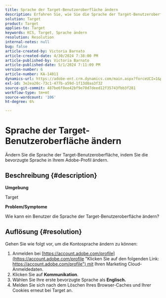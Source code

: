 ```yaml
---
title: Sprache der Target-Benutzeroberfläche ändern
description: Erfahren Sie, wie Sie die Sprache der Target-Benutzeroberfläche ändern.
solution: Target
product: Target
applies-to: Target
keywords: KCS, Target, Sprache ändern
resolution: Resolution
internal-notes: null
bug: false
article-created-by: Victoria Barnato
article-created-date: 4/30/2024 7:38:00 PM
article-published-by: Victoria Barnato
article-published-date: 5/1/2024 7:11:09 PM
version-number: 6
article-number: KA-14011
dynamics-url: https://adobe-ent.crm.dynamics.com/main.aspx?forceUCI=1&pagetype=entityrecord&etn=knowledgearticle&id=c74b8625-2907-ef11-9f8a-6045bd0a08d9
exl-id: 3e2ea20c-73c1-477b-a59d-1f13d0aa3f32
source-git-commit: 487be6f8ee42bf9e70d7deed12f35743fbb3f281
workflow-type: tm+mt
source-wordcount: '106'
ht-degree: 6%

---
```


# Sprache der Target-Benutzeroberfläche ändern


Ändern Sie die Sprache der Target-Benutzeroberfläche, indem Sie die bevorzugte Sprache in Ihrem Adobe-Profil ändern.

## Beschreibung {#description}


<b>Umgebung</b>

Target



<b>Problem/Symptome</b>

Wie kann ein Benutzer die Sprache der Target-Benutzeroberfläche ändern?


## Auflösung {#resolution}




Gehen Sie wie folgt vor, um die Kontosprache ändern zu können:

1. Anmelden bei [https://account.adobe.com/profile](https://account.adobe.com/profile "Klicken Sie auf den folgenden Link: https://account.adobe.com/profile") mit Ihren Marketing Cloud-Anmeldedaten.
2. Klicken Sie auf <b>Kommunikation</b>.
3. Wählen Sie Ihre erste bevorzugte Sprache als <b>Englisch.</b>
4. Melden Sie sich nach dem Löschen Ihres Browser-Caches und Ihrer Cookies erneut bei Target an.
